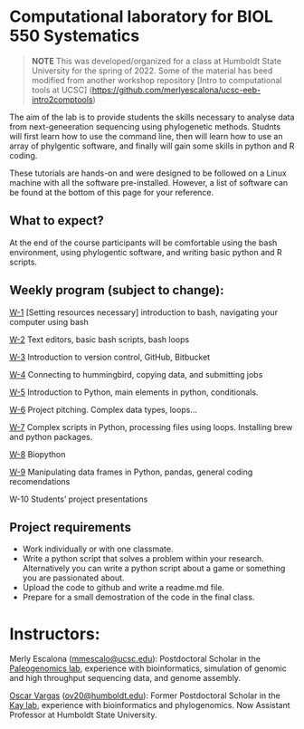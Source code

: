# Computational laboratory for BIOL 550 Systematics

> **NOTE** 
> This was developed/organized for a class at Humboldt State University for the spring of 2022. 
> Some of the material has beed modified from another workshop repository [Intro to computational tools at UCSC] (https://github.com/merlyescalona/ucsc-eeb-intro2comptools)

The aim of the lab is to provide students the skills necessary to analyse data from next-geneeration sequencing using phylogenetic methods. Studnts will first learn how to use the command line, then will learn how to use an array of phylgentic software, and finally will gain some skills in python and R coding.

These tutorials are hands-on and were designed to be followed on a Linux machine with all the software pre-installed. However, a list of software can be found at the bottom of this page for your reference.

## What to expect?

At the end of the course participants will be comfortable using the bash environment, using phylogentic software, and writing basic python and R scripts.

## Weekly program (subject to change):

[W-1](https://github.com/merlyescalona/ucsc-eeb-intro2comptools/tree/master/week_01) [Setting resources necessary] introduction to bash, navigating your computer using bash

[W-2](https://github.com/merlyescalona/ucsc-eeb-intro2comptools/tree/master/week_02) Text editors, basic bash scripts, bash loops

[W-3](https://github.com/merlyescalona/ucsc-eeb-intro2comptools/tree/master/week_03) Introduction to version control, GitHub, Bitbucket

[W-4](https://github.com/merlyescalona/ucsc-eeb-intro2comptools/tree/master/week_04) Connecting to hummingbird, copying data, and submitting jobs

[W-5](https://github.com/merlyescalona/ucsc-eeb-intro2comptools/tree/master/week_05) Introduction to Python, main elements in python, conditionals. 

[W-6](https://github.com/merlyescalona/ucsc-eeb-intro2comptools/tree/master/week_06) Project pitching. Complex data types, loops...

[W-7](https://github.com/merlyescalona/ucsc-eeb-intro2comptools/tree/master/week_07) Complex scripts in Python, processing files using loops. Installing brew and python packages.

[W-8](https://github.com/merlyescalona/ucsc-eeb-intro2comptools/tree/master/week_08) Biopython

[W-9](https://github.com/merlyescalona/ucsc-eeb-intro2comptools/tree/master/week_09) Manipulating data frames in Python, pandas, general coding recomendations

W-10 Students’ project presentations

## Project requirements

- Work individually or with one classmate.
- Write a python script that solves a problem within your research. Alternatively you can write a python script about a game or something you are passionated about.
- Upload the code to github and write a readme.md file.
- Prepare for a small demostration of the code in the final class.

# Instructors:

Merly Escalona (<mmescalo@ucsc.edu>): Postdoctoral Scholar in the [Paleogenomics lab](https://pgl.soe.ucsc.edu), experience with bioinformatics, simulation of genomic and high throughput sequencing data, and genome assembly.


[Oscar Vargas](http://oscarmvargas.com/) (<ov20@humboldt.edu>): Former Postdoctoral Scholar in the [Kay lab](http://kay.eeb.ucsc.edu/), experience with bioinformatics and phylogenomics. Now Assistant Professor at Humboldt State University.







